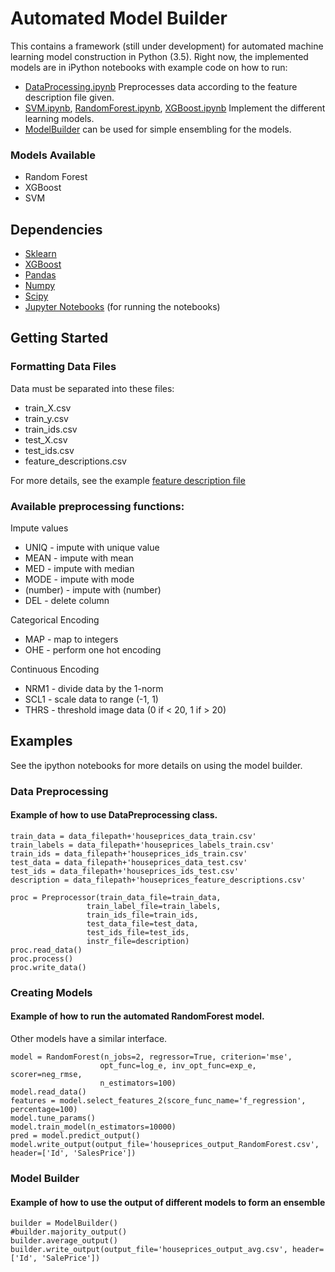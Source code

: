 # Automated Model Builder

This contains a framework (still under development) for automated machine learning model construction in Python (3.5).
Right now, the implemented models are in iPython notebooks with example code on how to run: 
* [DataProcessing.ipynb](DataProcessing.ipynb) Preprocesses data according to the feature description file given.
* [SVM.ipynb](SVM.ipynb), [RandomForest.ipynb](RandomForest.ipynb), [XGBoost.ipynb](XGBoost.ipynb) Implement the different learning models.
* [ModelBuilder](ModelBuilder.ipynb) can be used for simple ensembling for the models.

### Models Available
* Random Forest
* XGBoost
* SVM

## Dependencies

* [Sklearn](http://scikit-learn.org/stable/index.html)
* [XGBoost](http://xgboost.readthedocs.io/en/latest/python/python_intro.html)
* [Pandas](http://pandas.pydata.org/)
* [Numpy](http://www.numpy.org/)
* [Scipy](https://www.scipy.org/)
* [Jupyter Notebooks](https://jupyter.org/) (for running the notebooks)

## Getting Started

### Formatting Data Files

Data must be separated into these files:
* train_X.csv
* train_y.csv
* train_ids.csv
* test_X.csv
* test_ids.csv
* feature_descriptions.csv

For more details, see the example [feature description file](FeatureDescriptions.xlsx)

### Available preprocessing functions:

Impute values
* UNIQ - impute with unique value
* MEAN - impute with mean
* MED - impute with median
* MODE - impute with mode
* (number) - impute with (number) 
* DEL - delete column

Categorical Encoding
* MAP - map to integers
* OHE - perform one hot encoding

Continuous Encoding
* NRM1 - divide data by the 1-norm
* SCL1 - scale data to range (-1, 1)
* THRS - threshold image data (0 if < 20, 1 if > 20)


## Examples

See the ipython notebooks for more details on using the model builder.

### Data Preprocessing

#### Example of how to use DataPreprocessing class.

```
train_data = data_filepath+'houseprices_data_train.csv'
train_labels = data_filepath+'houseprices_labels_train.csv'
train_ids = data_filepath+'houseprices_ids_train.csv'
test_data = data_filepath+'houseprices_data_test.csv'
test_ids = data_filepath+'houseprices_ids_test.csv'
description = data_filepath+'houseprices_feature_descriptions.csv'

proc = Preprocessor(train_data_file=train_data,
                 train_label_file=train_labels,
                 train_ids_file=train_ids,
                 test_data_file=test_data,
                 test_ids_file=test_ids,
                 instr_file=description)
proc.read_data()
proc.process()
proc.write_data()
```

### Creating Models

#### Example of how to run the automated RandomForest model.
Other models have a similar interface.

```
model = RandomForest(n_jobs=2, regressor=True, criterion='mse', 
                    opt_func=log_e, inv_opt_func=exp_e, scorer=neg_rmse,
                    n_estimators=100)
model.read_data()
features = model.select_features_2(score_func_name='f_regression', percentage=100)
model.tune_params()
model.train_model(n_estimators=10000)
pred = model.predict_output()
model.write_output(output_file='houseprices_output_RandomForest.csv', header=['Id', 'SalesPrice'])
```

### Model Builder

#### Example of how to use the output of different models to form an ensemble

```
builder = ModelBuilder()
#builder.majority_output()
builder.average_output()
builder.write_output(output_file='houseprices_output_avg.csv', header=['Id', 'SalePrice'])
```